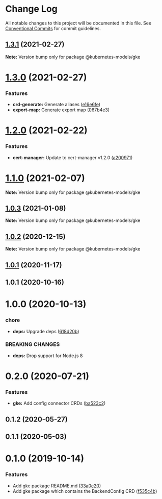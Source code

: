 # Change Log

All notable changes to this project will be documented in this file.
See [Conventional Commits](https://conventionalcommits.org) for commit guidelines.

## [1.3.1](https://github.com/tommy351/kubernetes-models-ts/compare/@kubernetes-models/gke@1.3.0...@kubernetes-models/gke@1.3.1) (2021-02-27)

**Note:** Version bump only for package @kubernetes-models/gke





# [1.3.0](https://github.com/tommy351/kubernetes-models-ts/compare/@kubernetes-models/gke@1.2.0...@kubernetes-models/gke@1.3.0) (2021-02-27)


### Features

* **crd-generate:** Generate aliases ([e16e6fe](https://github.com/tommy351/kubernetes-models-ts/commit/e16e6fe8736e95cfc48dcfe4ab2f244ac33bb380))
* **export-map:** Generate export map ([067b4e3](https://github.com/tommy351/kubernetes-models-ts/commit/067b4e303c0f662e113fc2ee65e8edf36a86c958))





# [1.2.0](https://github.com/tommy351/kubernetes-models-ts/compare/@kubernetes-models/gke@1.1.0...@kubernetes-models/gke@1.2.0) (2021-02-22)


### Features

* **cert-manager:** Update to cert-manager v1.2.0 ([a200971](https://github.com/tommy351/kubernetes-models-ts/commit/a200971e3f51d3faa072c98456734aec797cee81))





# [1.1.0](https://github.com/tommy351/kubernetes-models-ts/compare/@kubernetes-models/gke@1.0.3...@kubernetes-models/gke@1.1.0) (2021-02-07)

**Note:** Version bump only for package @kubernetes-models/gke





## [1.0.3](https://github.com/tommy351/kubernetes-models-ts/compare/@kubernetes-models/gke@1.0.2...@kubernetes-models/gke@1.0.3) (2021-01-08)

**Note:** Version bump only for package @kubernetes-models/gke





## [1.0.2](https://github.com/tommy351/kubernetes-models-ts/compare/@kubernetes-models/gke@1.0.1...@kubernetes-models/gke@1.0.2) (2020-12-15)

**Note:** Version bump only for package @kubernetes-models/gke





## [1.0.1](https://github.com/tommy351/kubernetes-models-ts/compare/@kubernetes-models/gke@1.0.1...@kubernetes-models/gke@1.0.1) (2020-11-17)



## 1.0.1 (2020-10-16)



# 1.0.0 (2020-10-13)


### chore

* **deps:** Upgrade deps ([618d20b](https://github.com/tommy351/kubernetes-models-ts/commit/618d20b202ed91ee43814aa69e08a84f21d8ae1b))


### BREAKING CHANGES

* **deps:** Drop support for Node.js 8



# 0.2.0 (2020-07-21)


### Features

* **gke:** Add config connector CRDs ([ba523c2](https://github.com/tommy351/kubernetes-models-ts/commit/ba523c298354d5c33dd7b2edec4cc31278b81455))



## 0.1.2 (2020-05-27)



## 0.1.1 (2020-05-03)



# 0.1.0 (2019-10-14)


### Features

* Add gke package README.md ([33a0c20](https://github.com/tommy351/kubernetes-models-ts/commit/33a0c208341cf5b89e45568a7367644ab4350d74))
* Add gke package which contains the BackendConfig CRD ([f535c4b](https://github.com/tommy351/kubernetes-models-ts/commit/f535c4b6c10b21905535ef3928b6d2dbf942dcb7))
